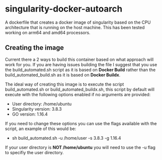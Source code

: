 # singularity-docker-autoarch

A dockerfile that creates a docker image of singularity based on the CPU architecture that is running on the host machine. This has been tested working on arm64 and amd64 processors.

## Creating the image

Current there a 2 ways to build this container based on what approach will work for you. If you are having issues building the file I suggest that you use the build_automated.sh script as it is based on **Docker Build** rather than the build_automated_build.sh as it is based on **Docker Buildx**. 

The ideal way of creating this image is to execute the script build_automated.sh or build_automated_buildx.sh, this script by default will execute with the following options enabled if no arguments are provided:

* User directory: /home/ubuntu
* Singularity version: 3.8.3
* GO version: 1.16.4

If you need to change these options you can use the flags available with the script, an example of this would be:

* sh build_automated.sh -u /home/user -s 3.8.3 -g 1.16.4

If your user directory is **NOT /home/ubuntu** you will need to use the -u flag to specifiy the user directory.
